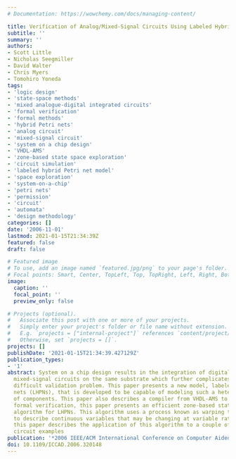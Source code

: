 ```yaml
---
# Documentation: https://wowchemy.com/docs/managing-content/

title: Verification of Analog/Mixed-Signal Circuits Using Labeled Hybrid Petri Nets
subtitle: ''
summary: ''
authors:
- Scott Little
- Nicholas Seegmiller
- David Walter
- Chris Myers
- Tomohiro Yoneda
tags:
- 'logic design'
- 'state-space methods'
- 'mixed analogue-digital integrated circuits'
- 'formal verification'
- 'formal methods'
- 'hybrid Petri nets'
- 'analog circuit'
- 'mixed-signal circuit'
- 'system on a chip design'
- 'VHDL-AMS'
- 'zone-based state space exploration'
- 'circuit simulation'
- 'labeled hybrid Petri net model'
- 'space exploration'
- 'system-on-a-chip'
- 'petri nets'
- 'permission'
- 'circuit'
- 'automata'
- 'design methodology'
categories: []
date: '2006-11-01'
lastmod: 2021-01-15T21:34:39Z
featured: false
draft: false

# Featured image
# To use, add an image named `featured.jpg/png` to your page's folder.
# Focal points: Smart, Center, TopLeft, Top, TopRight, Left, Right, BottomLeft, Bottom, BottomRight.
image:
  caption: ''
  focal_point: ''
  preview_only: false

# Projects (optional).
#   Associate this post with one or more of your projects.
#   Simply enter your project's folder or file name without extension.
#   E.g. `projects = ["internal-project"]` references `content/project/deep-learning/index.md`.
#   Otherwise, set `projects = []`.
projects: []
publishDate: '2021-01-15T21:34:39.427129Z'
publication_types:
- '1'
abstract: System on a chip design results in the integration of digital, analog, and
  mixed-signal circuits on the same substrate which further complicates the already
  difficult validation problem. This paper presents a new model, labeled hybrid Petri
  nets (LHPNs), that is developed to be capable of modeling such a heterogeneous set
  of components. This paper also describes a compiler from VHDL-AMS to LHPNs. To support
  formal verification, this paper presents an efficient zone-based state space exploration
  algorithm for LHPNs. This algorithm uses a process known as warping to allow zones
  to describe continuous variables that may be changing at variable rates. Finally,
  this paper describes the application of this algorithm to a couple of analog/mixed-signal
  circuit examples
publication: '*2006 IEEE/ACM International Conference on Computer Aided Design*'
doi: 10.1109/ICCAD.2006.320148
---
```

